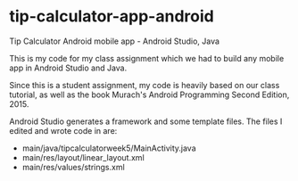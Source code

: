 # tip-calculator-app-android
Tip Calculator Android mobile app - Android Studio, Java

This is my code for my class assignment which we had to build any mobile app in Android Studio and Java.

Since this is a student assignment, my code is heavily based on our class tutorial, as well as the book Murach's Android Programming Second Edition, 2015.

Android Studio generates a framework and some template files.  The files I edited and wrote code in are:
- main/java/tipcalculatorweek5/MainActivity.java
- main/res/layout/linear_layout.xml
- main/res/values/strings.xml
